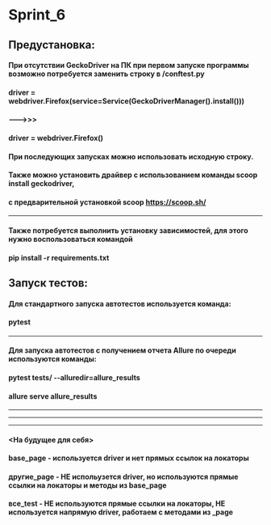 # Sprint_6
## Предустановка:
#### При отсутствии GeckoDriver на ПК при первом запуске программы возможно потребуется заменить строку в /conftest.py
#### driver = webdriver.Firefox(service=Service(GeckoDriverManager().install()))
#### --->>>
#### driver = webdriver.Firefox()
#### При последующих запусках можно использовать исходную строку. 
#### Также можно установить драйвер с использованием команды scoop install geckodriver, 
#### с предварительной установкой scoop https://scoop.sh/
____________________________________________________________________________
#### Также потребуется выполнить установку зависимостей, для этого нужно воспользоваться командой
#### pip install -r requirements.txt
##
## Запуск тестов:
#### Для стандартного запуска автотестов используется команда: 
#### pytest  
____________________________________________________________________________
#### Для запуска автотестов с получением отчета Allure по очереди используются команды:
#### pytest tests/ --alluredir=allure_results
#### allure serve allure_results
___________________________________________________________________________________
____________________________________________________________________________
____________________________________________________________________________
#### <На будущее для себя>
#### base_page - используется driver и нет прямых ссылок на локаторы
#### другие_page - НЕ испольузется driver, но используются прямые ссылки на локаторы и методы из base_page
#### все_test - НЕ используются прямые ссылки на локаторы, НЕ используется напрямую driver, работаем с методами из _page